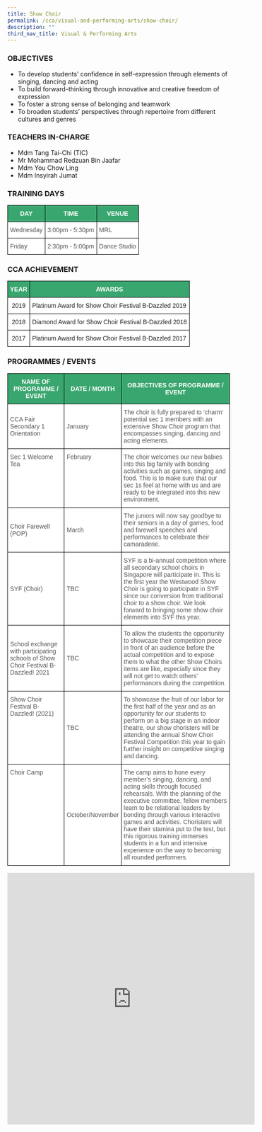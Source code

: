 ```yaml
---
title: Show Choir
permalink: /cca/visual-and-performing-arts/show-choir/
description: ""
third_nav_title: Visual & Performing Arts
---
```

### OBJECTIVES

*   To develop students’ confidence in self-expression through elements of singing, dancing and acting &nbsp;
*   To build forward-thinking through innovative and creative freedom of expression &nbsp;
*   To foster a strong sense of belonging and teamwork &nbsp;&nbsp;
*   To broaden students’ perspectives through repertoire from different cultures and genres&nbsp;

  

### TEACHERS IN-CHARGE

*   Mdm Tang Tai-Chi (TIC)  
*   Mr Mohammad Redzuan Bin Jaafar
*   Mdm You Chow Ling
*   Mdm Insyirah Jumat

  

### TRAINING DAYS

<style type="text/css">
.tg  {border-collapse:collapse;border-spacing:0;}
.tg td{border-color:black;border-style:solid;border-width:1px;font-family:Arial, sans-serif;font-size:14px;
  overflow:hidden;padding:10px 5px;word-break:normal;}
.tg th{border-color:black;border-style:solid;border-width:1px;font-family:Arial, sans-serif;font-size:14px;
  font-weight:normal;overflow:hidden;padding:10px 5px;word-break:normal;}
.tg .tg-k0s0{background-color:#3AA66F;color:#FFF;font-weight:bold;text-align:center;vertical-align:middle}
.tg .tg-mwz3{background-color:#FFF;color:#565656;text-align:left;vertical-align:middle}
.tg .tg-njgx{background-color:#FFF;color:#565656;text-align:left;vertical-align:top}
</style>
<table class="tg">
<thead>
  <tr>
    <th class="tg-k0s0"><span style="color:#FFF;background-color:#3AA66F">DAY</span></th>
    <th class="tg-k0s0"><span style="color:#FFF;background-color:#3AA66F">TIME</span></th>
    <th class="tg-k0s0"><span style="color:#FFF;background-color:#3AA66F">VENUE</span></th>
  </tr>
</thead>
<tbody>
  <tr>
    <td class="tg-mwz3"><span style="color:#565656">Wednesday </span></td>
    <td class="tg-mwz3"><span style="color:#565656">3:00pm - 5:30pm</span></td>
    <td class="tg-njgx">MRL</td>
  </tr>
  <tr>
    <td class="tg-mwz3"><span style="color:#565656">Friday</span></td>
    <td class="tg-mwz3"><span style="color:#565656">2:30pm - 5:00pm</span></td>
    <td class="tg-mwz3"><span style="color:#565656">Dance Studio</span></td>
  </tr>
</tbody>
</table>

### CCA ACHIEVEMENT

<style type="text/css">
.tg  {border-collapse:collapse;border-spacing:0;}
.tg td{border-color:black;border-style:solid;border-width:1px;font-family:Arial, sans-serif;font-size:14px;
  overflow:hidden;padding:10px 5px;word-break:normal;}
.tg th{border-color:black;border-style:solid;border-width:1px;font-family:Arial, sans-serif;font-size:14px;
  font-weight:normal;overflow:hidden;padding:10px 5px;word-break:normal;}
.tg .tg-k0s0{background-color:#3AA66F;color:#FFF;font-weight:bold;text-align:center;vertical-align:middle}
.tg .tg-a3j2{background-color:#FFF;color:#222;text-align:center;vertical-align:middle}
.tg .tg-1ppo{background-color:#FFF;color:#222;text-align:left;vertical-align:middle}
</style>
<table class="tg">
<thead>
  <tr>
    <th class="tg-k0s0"><span style="color:#FFF;background-color:#3AA66F">YEAR</span></th>
    <th class="tg-k0s0"><span style="color:#FFF;background-color:#3AA66F">AWARDS</span></th>
  </tr>
</thead>
<tbody>
  <tr>
    <td class="tg-a3j2"><span style="color:#222;background-color:#FFF">2019</span></td>
    <td class="tg-1ppo"><span style="color:#222;background-color:#FFF">Platinum Award for Show Choir Festival B-Dazzled 2019</span></td>
  </tr>
  <tr>
    <td class="tg-a3j2"><span style="color:#222;background-color:#FFF">2018 </span></td>
    <td class="tg-1ppo"><span style="color:#222;background-color:#FFF">Diamond Award for Show Choir Festival B-Dazzled 2018</span><br></td>
  </tr>
  <tr>
    <td class="tg-a3j2"><span style="color:#222;background-color:#FFF">2017</span> </td>
    <td class="tg-1ppo"><span style="color:#222;background-color:#FFF">Platinum Award for Show Choir Festival B-Dazzled 2017</span></td>
  </tr>
</tbody>
</table>

### PROGRAMMES / EVENTS

<style type="text/css">
.tg  {border-collapse:collapse;border-spacing:0;}
.tg td{border-color:black;border-style:solid;border-width:1px;font-family:Arial, sans-serif;font-size:14px;
  overflow:hidden;padding:10px 5px;word-break:normal;}
.tg th{border-color:black;border-style:solid;border-width:1px;font-family:Arial, sans-serif;font-size:14px;
  font-weight:normal;overflow:hidden;padding:10px 5px;word-break:normal;}
.tg .tg-k0s0{background-color:#3AA66F;color:#FFF;font-weight:bold;text-align:center;vertical-align:middle}
.tg .tg-mwz3{background-color:#FFF;color:#565656;text-align:left;vertical-align:middle}
.tg .tg-njgx{background-color:#FFF;color:#565656;text-align:left;vertical-align:top}
</style>
<table class="tg">
<thead>
  <tr>
    <th class="tg-k0s0"><span style="color:#FFF;background-color:#3AA66F">NAME OF PROGRAMME / EVENT</span></th>
    <th class="tg-k0s0"><span style="color:#FFF;background-color:#3AA66F">DATE / MONTH</span></th>
    <th class="tg-k0s0"><span style="color:#FFF;background-color:#3AA66F">OBJECTIVES OF PROGRAMME / EVENT</span></th>
  </tr>
</thead>
<tbody>
  <tr>
    <td class="tg-mwz3"><span style="color:#565656">CCA Fair</span><br><span style="color:#565656">Secondary 1 Orientation</span><br></td>
    <td class="tg-mwz3"><span style="color:#565656">January</span></td>
    <td class="tg-njgx">The choir is fully prepared to ‘charm’ potential sec 1 members with an extensive Show Choir program that encompasses singing, dancing and acting elements.</td>
  </tr>
  <tr>
    <td class="tg-njgx"><span style="color:#565656">Sec 1 Welcome Tea </span></td>
    <td class="tg-njgx"><span style="color:#565656">February </span></td>
    <td class="tg-njgx"><span style="color:#565656">The choir welcomes our new babies into this big family with bonding activities such as games, singing and food. This is to make sure that our sec 1s feel at home with us and are ready to be integrated into this new environment. </span></td>
  </tr>
  <tr>
    <td class="tg-mwz3"><span style="color:#565656">Choir Farewell (POP)</span><br></td>
    <td class="tg-mwz3"><span style="color:#565656">March</span></td>
    <td class="tg-mwz3"><span style="color:#565656">The juniors will now say goodbye to their seniors in a day of games, food and farewell speeches and performances to celebrate their camaraderie.</span><br></td>
  </tr>
  <tr>
    <td class="tg-mwz3"><span style="color:#565656">SYF (Choir)</span></td>
    <td class="tg-mwz3"><span style="color:#565656">TBC</span></td>
    <td class="tg-mwz3"><span style="color:#565656">SYF is a bi-annual competition where all secondary school choirs in Singapore will participate in. This is the first year the Westwood Show Choir is going to participate in SYF since our conversion from traditional choir to a show choir. We look forward to bringing some show choir elements into SYF this year.</span></td>
  </tr>
  <tr>
    <td class="tg-mwz3"><span style="color:#565656">School exchange with participating schools of Show Choir Festival B-Dazzled! 2021</span><br></td>
    <td class="tg-mwz3"><span style="color:#565656">TBC</span></td>
    <td class="tg-mwz3"><span style="color:#565656">To allow the students the opportunity to showcase their competition piece in front of an audience before the actual competition and to expose them to what the other Show Choirs items are like, especially since they will not get to watch others’ performances during the competition.</span></td>
  </tr>
  <tr>
    <td class="tg-njgx"><span style="color:#565656">Show Choir Festival B-Dazzled! (2021) </span></td>
    <td class="tg-mwz3"><span style="color:#565656">TBC</span></td>
    <td class="tg-mwz3"><span style="color:#565656">To showcase the fruit of our labor for the first half of the year and as an opportunity for our students to perform on a big stage in an indoor theatre, our show choristers will be attending the annual Show Choir Festival Competition this year to gain further insight on competitive singing and dancing. </span></td>
  </tr>
  <tr>
    <td class="tg-njgx">Choir Camp<span style="color:#565656"> </span></td>
    <td class="tg-mwz3"><span style="color:#565656">October/November</span></td>
    <td class="tg-njgx"><span style="color:#565656">The camp aims to hone every member’s singing, dancing, and acting skills through focused rehearsals. With the planning of the executive committee, fellow members learn to be relational leaders by bonding through various interactive games and activities. Choristers will have their stamina put to the test, but this rigorous training immerses students in a fun and intensive experience on the way to becoming all rounded performers. </span></td>
  </tr>
</tbody>
</table>

<iframe allowfullscreen="true" height="569" width="560" frameborder="0" src="https://docs.google.com/presentation/d/e/2PACX-1vSYKGM1tThCalYbflwI2bvoTGt1gI0Nb8KLAp3eEx_gAHUrLgf3uP3mHua1He8OqZPNL61ea4Eg-C-m/embed?start=true&amp;loop=true&amp;delayms=3000"></iframe>